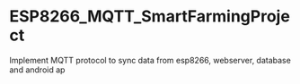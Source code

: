 # ESP8266_MQTT_SmartFarmingProject
Implement MQTT protocol to sync data from esp8266, webserver, database and android ap
